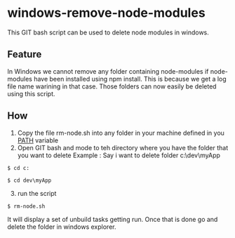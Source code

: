 # windows-remove-node-modules
This GIT bash script can be used to delete node modules in windows. 

## Feature ##
In Windows we cannot remove any folder containing node-modules if node-modules have been installed using npm install. This is because 
we get a log file name warining in that case. 
Those folders can now easily be deleted using this script. 

## How ##
1. Copy the file rm-node.sh into any folder in your machine defined in you [PATH](http://superuser.com/questions/341192/how-can-i-display-the-contents-of-an-environment-variable-from-the-command-promp) variable
2. Open GIT bash and mode to teh directory where you have the folder that you want to delete
Example : Say i want to delete folder  c:\dev\myApp

  ```
  $ cd c:
  
  $ cd dev\myApp
  ```
3. run the script
 
  ```
  $ rm-node.sh
  ```

It will display a set of unbuild tasks getting run. Once that is done go and delete the folder in windows explorer.
  
